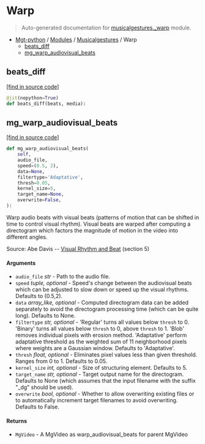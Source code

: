 # Warp

> Auto-generated documentation for [musicalgestures._warp](https://github.com/fourMs/MGT-python/blob/master/musicalgestures/_warp.py) module.

- [Mgt-python](../README.md#mgt-python) / [Modules](../MODULES.md#mgt-python-modules) / [Musicalgestures](index.md#musicalgestures) / Warp
    - [beats_diff](#beats_diff)
    - [mg_warp_audiovisual_beats](#mg_warp_audiovisual_beats)

## beats_diff

[[find in source code]](https://github.com/fourMs/MGT-python/blob/master/musicalgestures/_warp.py#L14)

```python
@jit(nopython=True)
def beats_diff(beats, media):
```

## mg_warp_audiovisual_beats

[[find in source code]](https://github.com/fourMs/MGT-python/blob/master/musicalgestures/_warp.py#L21)

```python
def mg_warp_audiovisual_beats(
    self,
    audio_file,
    speed=(0.5, 2),
    data=None,
    filtertype='Adaptative',
    thresh=0.05,
    kernel_size=5,
    target_name=None,
    overwrite=False,
):
```

Warp audio beats with visual beats (patterns of motion that can be shifted in time to control visual rhythm).
Visual beats are warped after computing a directogram which factors the magnitude of motion in the video into different angles.

Source: Abe Davis -- [Visual Rhythm and Beat](http://www.abedavis.com/files/papers/VisualRhythm_Davis18.pdf) (section 5)

#### Arguments

- `audio_file` *str* - Path to the audio file.
- `speed` *tuple, optional* - Speed's change between the audiovisual beats which can be adjusted to slow down or speed up the visual rhythms. Defaults to (0.5,2).
- `data` *array_like, optional* - Computed directogram data can be added separately to avoid the directogram processing time (which can be quite long). Defaults to None.
- `filtertype` *str, optional* - 'Regular' turns all values below `thresh` to 0. 'Binary' turns all values below `thresh` to 0, above `thresh` to 1. 'Blob' removes individual pixels with erosion method. 'Adaptative' perform adaptative threshold as the weighted sum of 11 neighborhood pixels where weights are a Gaussian window. Defaults to 'Adaptative'.
- `thresh` *float, optional* - Eliminates pixel values less than given threshold. Ranges from 0 to 1. Defaults to 0.05.
- `kernel_size` *int, optional* - Size of structuring element. Defaults to 5.
- `target_name` *str, optional* - Target output name for the directogram. Defaults to None (which assumes that the input filename with the suffix "_dg" should be used).
- `overwrite` *bool, optional* - Whether to allow overwriting existing files or to automatically increment target filenames to avoid overwriting. Defaults to False.

#### Returns

- `MgVideo` - A MgVideo as warp_audiovisual_beats for parent MgVideo
